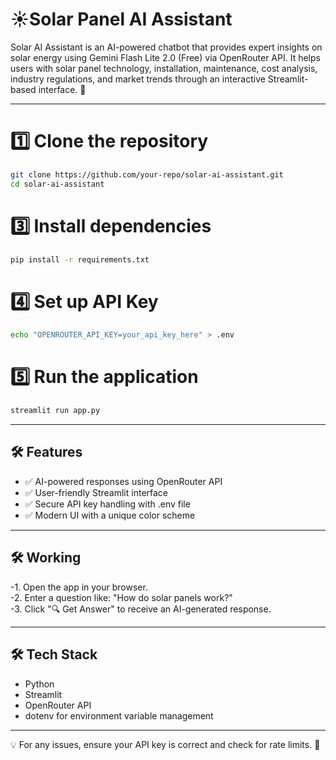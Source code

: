 # ☀️Solar Panel AI Assistant  

Solar AI Assistant is an AI-powered chatbot that provides expert insights on solar energy using Gemini Flash Lite 2.0 (Free) via OpenRouter API. It helps users with solar panel technology, installation, maintenance, cost analysis, industry regulations, and market trends through an interactive Streamlit-based interface. 🚀

---

# 1️⃣ Clone the repository
```bash
git clone https://github.com/your-repo/solar-ai-assistant.git  
cd solar-ai-assistant  
```
# 3️⃣ Install dependencies
```bash
pip install -r requirements.txt  
```
# 4️⃣ Set up API Key  
```bash
echo "OPENROUTER_API_KEY=your_api_key_here" > .env  
```
# 5️⃣ Run the application  
```bash
streamlit run app.py
```
---

## **🛠 Features**
- ✅ AI-powered responses using OpenRouter API  
- ✅ User-friendly Streamlit interface  
- ✅ Secure API key handling with .env file  
- ✅ Modern UI with a unique color scheme   

---

## **🛠 Working**
-1. Open the app in your browser.  
-2. Enter a question like: "How do solar panels work?"  
-3. Click "🔍 Get Answer" to receive an AI-generated response.  

---

## **🛠 Tech Stack**
- Python  
- Streamlit  
- OpenRouter API  
- dotenv for environment variable management  

---

💡 For any issues, ensure your API key is correct and check for rate limits. 🚀  

